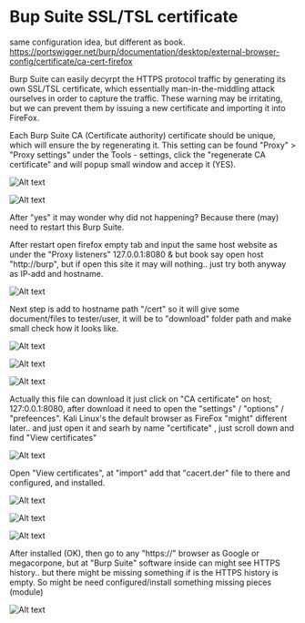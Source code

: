 # Bup Suite SSL/TSL certificate

<!-- Offensive-Security-OSCP-by-Offensive-Security_2020.pdf practice page: 268 - 270 -->

same configuration idea, but different as book.
https://portswigger.net/burp/documentation/desktop/external-browser-config/certificate/ca-cert-firefox

Burp Suite can easily decyrpt the HTTPS protocol traffic by generating its own SSL/TSL certificate, which essentially man-in-the-middling attack ourselves in order to capture the traffic. These warning may be irritating, but we can prevent them by issuing a new certificate and importing it into FireFox.


Each Burp Suite CA (Certificate authority) certificate should be unique, which will ensure the by regenerating it. This setting can be found  "Proxy" > "Proxy settings" under the Tools - settings, click the "regenerate CA certificate" and will popup small window and accep it (YES).

![Alt text](BurpSuite_images/burpSuite_SSL-1.png)

![Alt text](BurpSuite_images/burpSuite_SSL-2.png)

After "yes" it may wonder why did not happening? Because there (may) need to restart this Burp Suite.

After restart open firefox empty tab and input the same host website as under the "Proxy listeners" 127.0.0.1:8080 & but book say open host "http://burp", but if open this site it may will nothing.. just try both anyway as IP-add and hostname.

![Alt text](BurpSuite_images/burpSuite_SSL-3.png)


Next step is add to hostname path "/cert" so it will give some document/files to tester/user, it will be to "download" folder path and make small check how it looks like.

![Alt text](BurpSuite_images/burpSuite_SSL-4.png)

![Alt text](BurpSuite_images/burpSuite_SSL-5.png)

![Alt text](BurpSuite_images/burpSuite_SSL-6.png)

Actually this file can download it just click on "CA certificate" on host; 127:0.0.1:8080, after download it need to open the "settings" / "options" / "prefeences". Kali Linux's the default browser as FireFox "might" different later.. and just open it and searh by name "certificate" , just scroll down and find "View certificates"

![Alt text](BurpSuite_images/burpSuite_SSL-7.png)

Open "View certificates", at "import" add that "cacert.der" file to there and configured, and installed.

![Alt text](BurpSuite_images/burpSuite_SSL-8.png)

![Alt text](BurpSuite_images/burpSuite_SSL-9.png)

![Alt text](BurpSuite_images/burpSuite_SSL-10.png)

After installed (OK), then go to any "https://" browser as Google or megacorpone, but at "Burp Suite" software inside can might see HTTPS history.. but there might be missing something if is the HTTPS history is empty. So might be need configured/install something missing pieces (module)

![Alt text](BurpSuite_images/burpSuite_SSL-11.png)






